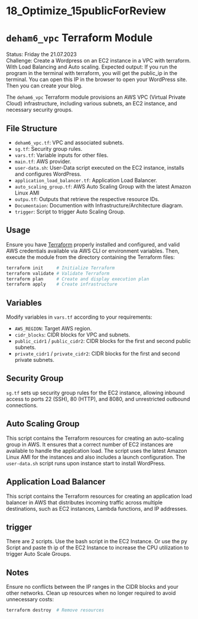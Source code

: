 # 18_Optimize_15publicForReview

# `deham6_vpc` Terraform Module

Status: Friday the 21.07.2023  
Challenge: Create a Wordpress on an EC2 instance in a VPC with terraform. With Load Balancing and Auto scaling.
Expected output: If you run the program in the terminal with terraform, you will get the public_ip in the terminal. You can open this IP in the browser to open your WordPress site. Then you can create your blog.

The `deham6_vpc` Terraform module provisions an AWS VPC (Virtual Private Cloud) infrastructure, including various subnets, an EC2 instance, and necessary security groups.

## File Structure
- `deham6_vpc.tf`: VPC and associated subnets.
- `sg.tf`: Security group rules.
- `vars.tf`: Variable inputs for other files.
- `main.tf`: AWS provider.
- `user-data.sh`: User-Data script executed on the EC2 instance, installs and configures WordPress.
- `application_load_balancer.tf`: Application Load Balancer.
- `auto_scaling_group.tf`: AWS Auto Scaling Group with the latest Amazon Linux AMI
- `outpu.tf`: Outputs that retrieve the respective resource IDs.
- `Documentaion`: Documention with Infrastructure/Architecture diagram.
- `trigger`: Script to trigger Auto Scaling Group.

## Usage
Ensure you have [Terraform](https://www.terraform.io/downloads.html) properly installed and configured, and valid AWS credentials available via AWS CLI or environment variables. Then, execute the module from the directory containing the Terraform files:

```bash
terraform init     # Initialize Terraform
terraform validate # Validate Terraform
terraform plan     # Create and display execution plan
terraform apply    # Create infrastructure
```

## Variables
Modify variables in `vars.tf` according to your requirements:

- `AWS_REGION`: Target AWS region.
- `cidr_blocks`: CIDR blocks for VPC and subnets.
- `public_cidr1` / `public_cidr2`: CIDR blocks for the first and second public subnets.
- `private_cidr1` / `private_cidr2`: CIDR blocks for the first and second private subnets.

## Security Group
`sg.tf` sets up security group rules for the EC2 instance, allowing inbound access to ports 22 (SSH), 80 (HTTP), and 8080, and unrestricted outbound connections.

## Auto Scaling Group
This script contains the Terraform resources for creating an auto-scaling group in AWS. It ensures that a correct number of EC2 instances are available to handle the application load. The script uses the latest Amazon Linux AMI for the instances and also includes a launch configuration. The `user-data.sh` script runs upon instance start to install WordPress.

## Application Load Balancer
This script contains the Terraform resources for creating an application load balancer in AWS that distributes incoming traffic across multiple destinations, such as EC2 instances, Lambda functions, and IP addresses.

## trigger
There are 2 scripts. Use the bash script in the EC2 Instance. Or use the py Script and paste th ip of the EC2 Instance to increase the CPU utilization to trigger Auto Scale Groups.

## Notes
Ensure no conflicts between the IP ranges in the CIDR blocks and your other networks. Clean up resources when no longer required to avoid unnecessary costs:

```bash
terraform destroy  # Remove resources
```